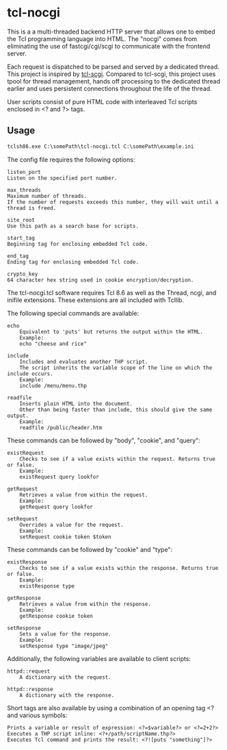 tcl-nocgi
========

This is a a multi-threaded backend HTTP server that allows one to embed the Tcl programming language into HTML.
The "nocgi" comes from eliminating the use of fastcgi/cgi/scgi to communicate with the frontend server.

Each request is dispatched to be parsed and served by a dedicated thread.
This project is inspired by [tcl-scgi](https://github.com/gahr/tcl-scgi). Compared to tcl-scgi, this project uses tpool for thread management, hands off processing to the dedicated thread earlier and uses persistent connections throughout the life of the thread.

User scripts consist of pure HTML code with interleaved Tcl scripts enclosed in &lt;? and ?&gt; tags.

## Usage

```html
tclsh86.exe C:\somePath\tcl-nocgi.tcl C:\somePath\example.ini
```

The config file requires the following options:

    listen_port
    Listen on the specified port number.
    
    max_threads
    Maximum number of threads.
    If the number of requests exceeds this number, they will wait until a thread is freed.
    
    site_root
    Use this path as a search base for scripts.
    
    start_tag
    Beginning tag for enclosing embedded Tcl code.
    
    end_tag
    Ending tag for enclosing embedded Tcl code.
    
    crypto_key
    64 character hex string used in cookie encryption/decryption.
    
The tcl-nocgi.tcl software requires Tcl 8.6 as well as the Thread, ncgi, and inifile extensions. These extensions are all included with Tcllib.

The following special commands are available:

    echo
        Equivalent to 'puts' but returns the output within the HTML.
        Example:
        echo "cheese and rice"
   
    include
        Includes and evaluates another THP script.
        The script inherits the variable scope of the line on which the include occurs.
        Example:
        include /menu/menu.thp

    readfile
        Inserts plain HTML into the document.
        Other than being faster than include, this should give the same output.
        Example:
        readfile /public/header.htm
        
These commands can be followed by "body", "cookie", and "query":

    existRequest
        Checks to see if a value exists within the request. Returns true or false.
        Example:
        existRequest query lookfor

    getRequest
        Retrieves a value from within the request.
        Example:
        getRequest query lookfor

    setRequest
        Overrides a value for the request.
        Example:
        setRequest cookie token $token

These commands can be followed by "cookie" and "type":

    existResponse
        Checks to see if a value exists within the response. Returns true or false.
        Example:
        existResponse type

    getResponse
        Retrieves a value from within the response.
        Example:
        getResponse cookie token

    setResponse
        Sets a value for the response.
        Example:
        setResponse type "image/jpeg"

Additionally, the following variables are available to client scripts:

    httpd::request
        A dictionary with the request.

    httpd::response
        A dictionary with the response.

Short tags are also available by using a combination of an opening tag &lt;? and various symbols:

    Prints a variable or result of expression: <?=$variable?> or <?=2+2?>
    Executes a THP script inline: <?+/path/scriptName.thp?>
    Executes Tcl command and prints the result: <?![puts "something"]?>